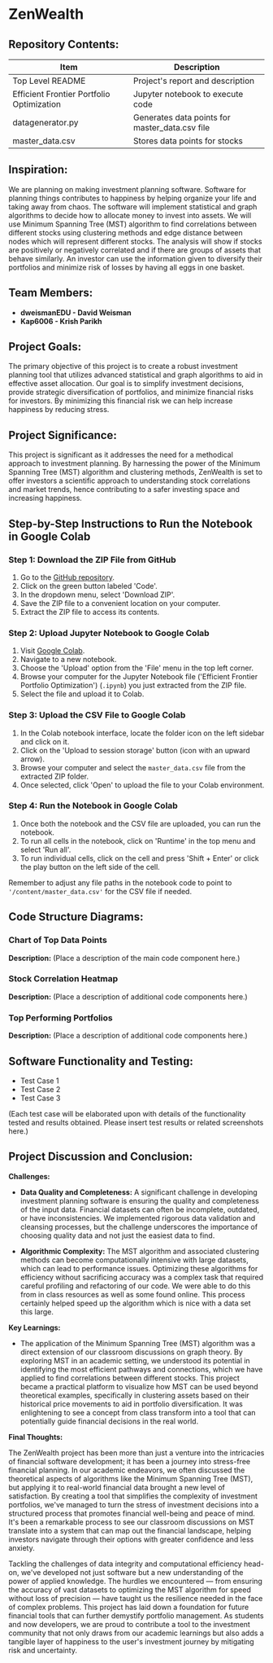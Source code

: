 # **ZenWealth**

## **Repository Contents:**

| Item | Description |
| ---- | ----------- |
| Top Level README | Project's report and description |
| Efficient Frontier Portfolio Optimization | Jupyter notebook to execute code |
| datagenerator.py | Generates data points for master_data.csv file |
| master_data.csv | Stores data points for stocks |

## **Inspiration:**

We are planning on making investment planning software. 
Software for planning things contributes to happiness by helping organize your life and taking away from chaos. 
The software will implement statistical and graph algorithms to decide how to allocate money to invest into assets. 
We will use Minimum Spanning Tree (MST) algorithm to find correlations between different stocks using clustering methods and edge distance between nodes which will represent different stocks. 
The analysis will show if stocks are positively or negatively correlated and if there are groups of assets that behave similarly.
An investor can use the information given to diversify their portfolios and minimize risk of losses by having all eggs in one basket.

## **Team Members:**

- **dweismanEDU - David Weisman**
- **Kap6006 - Krish Parikh**

## **Project Goals:**

The primary objective of this project is to create a robust investment planning tool that utilizes advanced statistical and graph algorithms to aid in effective asset allocation. Our goal is to simplify investment decisions, provide strategic diversification of portfolios, and minimize financial risks for investors. By minimizing this financial risk we can help increase happiness by reducing stress.

## **Project Significance:**

This project is significant as it addresses the need for a methodical approach to investment planning. By harnessing the power of the Minimum Spanning Tree (MST) algorithm and clustering methods, ZenWealth is set to offer investors a scientific approach to understanding stock correlations and market trends, hence contributing to a safer investing space and increasing happiness.

## **Step-by-Step Instructions to Run the Notebook in Google Colab**

### **Step 1: Download the ZIP File from GitHub**
1. Go to the [GitHub repository](https://github.com/kap6006/CMPSC-463-Portfolio-Optimization-Project).
2. Click on the green button labeled 'Code'.
3. In the dropdown menu, select 'Download ZIP'.
4. Save the ZIP file to a convenient location on your computer.
5. Extract the ZIP file to access its contents.

### **Step 2: Upload Jupyter Notebook to Google Colab**
1. Visit [Google Colab](https://colab.research.google.com/).
2. Navigate to a new notebook.
3. Choose the 'Upload' option from the 'File' menu in the top left corner.
4. Browse your computer for the Jupyter Notebook file ('Efficient Frontier Portfolio Optimization') (`.ipynb`) you just extracted from the ZIP file.
5. Select the file and upload it to Colab.

### **Step 3: Upload the CSV File to Google Colab**
1. In the Colab notebook interface, locate the folder icon on the left sidebar and click on it.
2. Click on the 'Upload to session storage' button (icon with an upward arrow).
3. Browse your computer and select the `master_data.csv` file from the extracted ZIP folder.
4. Once selected, click 'Open' to upload the file to your Colab environment.

### **Step 4: Run the Notebook in Google Colab**
1. Once both the notebook and the CSV file are uploaded, you can run the notebook.
2. To run all cells in the notebook, click on 'Runtime' in the top menu and select 'Run all'.
3. To run individual cells, click on the cell and press 'Shift + Enter' or click the play button on the left side of the cell.

Remember to adjust any file paths in the notebook code to point to `'/content/master_data.csv'` for the CSV file if needed.


## **Code Structure Diagrams:**

### Chart of Top Data Points

**Description:**
(Place a description of the main code component here.)

### Stock Correlation Heatmap 

**Description:**
(Place a description of additional code components here.)

### Top Performing Portfolios

**Description:**
(Place a description of additional code components here.)

## **Software Functionality and Testing:**

- Test Case 1
- Test Case 2
- Test Case 3

(Each test case will be elaborated upon with details of the functionality tested and results obtained. Please insert test results or related screenshots here.)

## **Project Discussion and Conclusion:**

**Challenges:**

- **Data Quality and Completeness:** A significant challenge in developing investment planning software is ensuring the quality and completeness of the input data. Financial datasets can often be incomplete, outdated, or have inconsistencies. We implemented rigorous data validation and cleansing processes, but the challenge underscores the importance of choosing quality data and not just the easiest data to find.

- **Algorithmic Complexity:** The MST algorithm and associated clustering methods can become computationally intensive with large datasets, which can lead to performance issues. Optimizing these algorithms for efficiency without sacrificing accuracy was a complex task that required careful profiling and refactoring of our code. We were able to do this from in class resources as well as some found online. This process certainly helped speed up the algorithm which is nice with a data set this large.

**Key Learnings:**

- The application of the Minimum Spanning Tree (MST) algorithm was a direct extension of our classroom discussions on graph theory. By exploring MST in an academic setting, we understood its potential in identifying the most efficient pathways and connections, which we have applied to find correlations between different stocks. This project became a practical platform to visualize how MST can be used beyond theoretical examples, specifically in clustering assets based on their historical price movements to aid in portfolio diversification. It was enlightening to see a concept from class transform into a tool that can potentially guide financial decisions in the real world.


**Final Thoughts:**

The ZenWealth project has been more than just a venture into the intricacies of financial software development; it has been a journey into stress-free financial planning. In our academic endeavors, we often discussed the theoretical aspects of algorithms like the Minimum Spanning Tree (MST), but applying it to real-world financial data brought a new level of satisfaction. By creating a tool that simplifies the complexity of investment portfolios, we've managed to turn the stress of investment decisions into a structured process that promotes financial well-being and peace of mind. It's been a remarkable process to see our classroom discussions on MST translate into a system that can map out the financial landscape, helping investors navigate through their options with greater confidence and less anxiety.

Tackling the challenges of data integrity and computational efficiency head-on, we've developed not just software but a new understanding of the power of applied knowledge. The hurdles we encountered — from ensuring the accuracy of vast datasets to optimizing the MST algorithm for speed without loss of precision — have taught us the resilience needed in the face of complex problems. This project has laid down a foundation for future financial tools that can further demystify portfolio management. As students and now developers, we are proud to contribute a tool to the investment community that not only draws from our academic learnings but also adds a tangible layer of happiness to the user's investment journey by mitigating risk and uncertainty.



